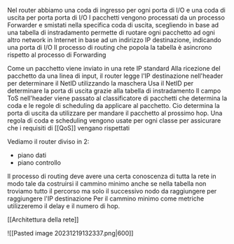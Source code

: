 Nel router abbiamo una coda di ingresso per ogni porta di I/O e una coda di uscita per porta porta di I/O
I pacchetti vengono processati da un processo Forwarder e smistati nella specifica coda di uscita, scegliendo in base ad una tabella di instradamento permette di ruotare ogni pacchetto ad ogni altro network in Internet in base ad un indirizzo IP destinazione, indicando una porta di I/O
Il processo di routing che popola la tabella è asincrono rispetto al processo di Forwarding

Come un pacchetto viene inviato in una rete IP standard
Alla ricezione del pacchetto da una linea di input, il router legge l'IP destinazione nell'header per determinare il NetID utilizzando la maschera
Usa il NetID per determinare la porta di uscita grazie alla tabella di instradamento
Il campo ToS nell'header viene passato al classificatore di pacchetti che determina la coda e le regole di scheduling da applicare al pacchetto. Cio determina la porta di uscita da utilizzare per mandare il pacchetto al prossimo hop.
Una regola di coda e scheduling vengono usate per ogni classe per assicurare che i requisiti di [[QoS]] vengano rispettati

Vediamo il router diviso in 2:
- piano dati
- piano controllo

Il processo di routing deve avere una certa conoscenza di tutta la rete in modo tale da costruirsi il cammino minimo anche se nella tabella non troviamo tutto il percorso ma solo il successivo nodo da raggiungere per raggiungere l'IP destinazione
Per il cammino minimo come metriche utilizzeremo il delay e il numero di hop.

[[Architettura della rete]]

![[Pasted image 20231219132337.png|600]]
